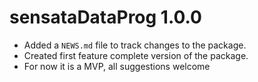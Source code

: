 # sensataDataProg 1.0.0

* Added a `NEWS.md` file to track changes to the package.
* Created first feature complete version of the package.
* For now it is a MVP, all suggestions welcome
